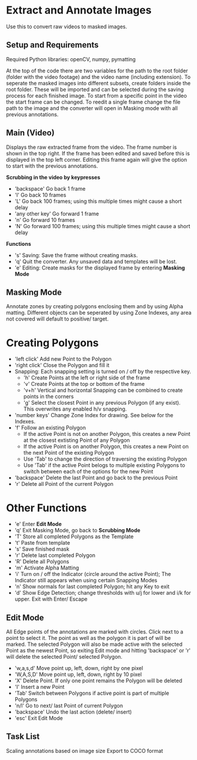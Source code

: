 # Extract and Annotate Images
Use this to convert raw videos to masked images.

## Setup and Requirements

Required Python libraries: openCV, numpy, pymatting

At the top of the code there are two variables for the path to the root folder (folder with the video footage) and the video name (including extension). To seperate the masked images into different subsets, create folders inside the root folder. These will be imported and can be selected during the saving process for each finished image.
To start from a specific point in the video the start frame can be changed. To reedit a single frame change the file path to the image and the converter will open in Masking mode with all previous annotations. 

## Main (Video)

Displays the raw extracted frame from the video. The frame number is shown in the top right. If the frame has been edited and saved before this is displayed in the top left corner. Editing this frame again will give the option to start with the previous annotations.

**Scrubbing in the video by keypresses**
* 'backspace'       Go back       1 frame
* 'l'               Go back      10 frames
* 'L'               Go back     100 frames; using this multiple times might cause a short delay
* 'any other key'   Go forward    1 frame
* 'n'               Go forward   10 frames
* 'N'               Go forward  100 frames; using this multiple times might cause a short delay

**Functions**

* 's'           Saving: Save the frame without creating masks.
* 'q'           Quit the converter. Any unsaved data and templates will be lost.
* 'e'           Editing: Create masks for the displayed frame by entering **Masking Mode**

## Masking Mode

Annotate zones by creating polygons enclosing them and by using Alpha matting. Different objects can be seperated by using Zone Indexes, any area not covered will default to positive/ target. 

# Creating Polygons

* 'left click'  Add new Point to the Polygon 
* 'right click' Close the Polygon and fill it
* Snapping: Each snapping setting is turned on / off by the respective key.
    - 'h'   Create Points at the left or right side of the frame
    - 'v'   Create Points at the top or bottom of the frame
    - 'v+h' Vertical and horizontal Snapping can be combined to create points in the corners
    - 'g'   Select the closest Point in any previous Polygon (if any exist). This overwrites any enabled h/v snapping.
* 'number keys' Change Zone Index for drawing. See below for the Indexes.
* 'f'           Follow an existing Polygon
    - If the active Point is not on another Polygon, this creates a new Point at the closest extisting Point of any Polygon
    - If the active Point is on another Polygon, this creates a new Point on the next Point of the existing Polygon
    - Use 'Tab' to change the direction of traversing the existing Polygon
    - Use 'Tab' if the active Point belogs to multiple existing Polygons to switch between each of the options for the new Point
* 'backspace'   Delete the last Point and go back to the previous Point
* 'r'           Delete all Point of the current Polygon

# Other Functions

* 'e'   Enter **Edit Mode**
* 'q'   Exit Masking Mode, go back to **Scrubbing Mode**
* 'T'   Store all completed Polygons as the Template
* 't'   Paste from template
* 's'   Save finished mask
* 'r'   Delete last completed Polygon
* 'R'   Delete all Polygons
* 'm'   Activate Alpha Matting
* 'i'   Turn on / off the Indicator (circle around the active Point); The Indicator still appears when using certain Snapping Modes
* 'n'   Show normals for last completed Polygon; hit any Key to exit
* 'd'   Show Edge Detection; change thresholds with u/j for lower and i/k for upper. Exit with Enter/ Escape

## Edit Mode

All Edge points of the annotations are marked with circles. Click next to a point to select it. The point as well as the polygon it is part of will be marked. The selected Polygon will also be made active with the selected Point as the newest Point, so exiting Edit mode and hitting 'backspace' or 'r' will delete the selected Point/ selected Polygon.

* 'w,a,s,d'   Move point up, left, down, right by one pixel
* 'W,A,S,D'   Move point up, left, down, right by 10 pixel
* 'X'         Delete Point. If only one point remains the Polygon will be deleted
* 'I'         Insert a new Point
* 'Tab'       Switch between Polygons if active point is part of multiple Polygons
* 'n/l'       Go to next/ last Point of current Polygon
* 'backspace' Undo the last action (delete/ insert)
* 'esc'       Exit Edit Mode

## Task List

Scaling annotations based on image size
Export to COCO format